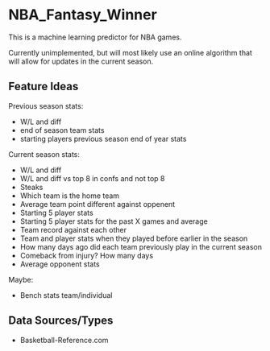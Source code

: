 # NBA_Fantasy_Winner

This is a machine learning predictor for NBA games.

Currently unimplemented, but will most likely use an online algorithm that will allow for updates in the current season.

## Feature Ideas
Previous season stats:
- W/L and diff
- end of season team stats
- starting players previous season end of year stats

Current season stats:
- W/L and diff
- W/L and diff vs top 8 in confs and not top 8 
- Steaks
- Which team is the home team
- Average team point different against oppenent
- Starting 5 player stats
- Starting 5 player stats for the past X games and average
- Team record against each other
- Team and player stats when they played before earlier in the season
- How many days ago did each team previously play in the current season
- Comeback from injury? How many days
- Average opponent stats

Maybe:
- Bench stats team/individual
## Data Sources/Types
- Basketball-Reference.com
